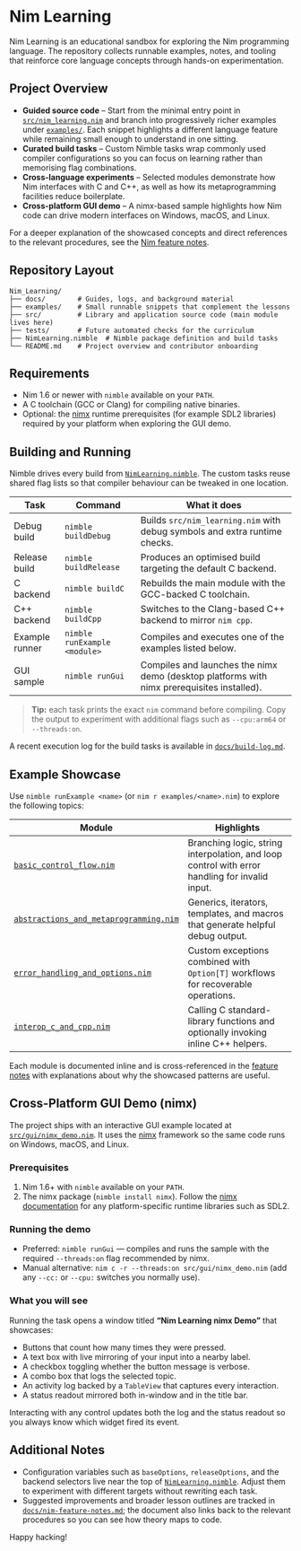 # Nim Learning

Nim Learning is an educational sandbox for exploring the Nim programming language. The repository collects runnable examples, notes, and tooling that reinforce core language concepts through hands-on experimentation.

## Project Overview

- **Guided source code** – Start from the minimal entry point in [`src/nim_learning.nim`](src/nim_learning.nim) and branch into progressively richer examples under [`examples/`](examples). Each snippet highlights a different language feature while remaining small enough to understand in one sitting.
- **Curated build tasks** – Custom Nimble tasks wrap commonly used compiler configurations so you can focus on learning rather than memorising flag combinations.
- **Cross-language experiments** – Selected modules demonstrate how Nim interfaces with C and C++, as well as how its metaprogramming facilities reduce boilerplate.
- **Cross-platform GUI demo** – A nimx-based sample highlights how Nim code can drive modern interfaces on Windows, macOS, and Linux.

For a deeper explanation of the showcased concepts and direct references to the relevant procedures, see the [Nim feature notes](docs/nim-feature-notes.md).

## Repository Layout

```
Nim_Learning/
├── docs/        # Guides, logs, and background material
├── examples/    # Small runnable snippets that complement the lessons
├── src/         # Library and application source code (main module lives here)
├── tests/       # Future automated checks for the curriculum
├── NimLearning.nimble  # Nimble package definition and build tasks
└── README.md    # Project overview and contributor onboarding
```

## Requirements

- Nim 1.6 or newer with `nimble` available on your `PATH`.
- A C toolchain (GCC or Clang) for compiling native binaries.
- Optional: the [nimx](https://github.com/yglukhov/nimx) runtime prerequisites (for example SDL2 libraries) required by your platform when exploring the GUI demo.

## Building and Running

Nimble drives every build from [`NimLearning.nimble`](NimLearning.nimble). The custom tasks reuse shared flag lists so that compiler behaviour can be tweaked in one location.

| Task | Command | What it does |
| --- | --- | --- |
| Debug build | `nimble buildDebug` | Builds `src/nim_learning.nim` with debug symbols and extra runtime checks. |
| Release build | `nimble buildRelease` | Produces an optimised build targeting the default C backend. |
| C backend | `nimble buildC` | Rebuilds the main module with the GCC-backed C toolchain. |
| C++ backend | `nimble buildCpp` | Switches to the Clang-based C++ backend to mirror `nim cpp`. |
| Example runner | `nimble runExample <module>` | Compiles and executes one of the examples listed below. |
| GUI sample | `nimble runGui` | Compiles and launches the nimx demo (desktop platforms with nimx prerequisites installed). |

> **Tip:** each task prints the exact `nim` command before compiling. Copy the output to experiment with additional flags such as `--cpu:arm64` or `--threads:on`.

A recent execution log for the build tasks is available in [`docs/build-log.md`](docs/build-log.md).

## Example Showcase

Use `nimble runExample <name>` (or `nim r examples/<name>.nim`) to explore the following topics:

| Module | Highlights |
| --- | --- |
| [`basic_control_flow.nim`](examples/basic_control_flow.nim) | Branching logic, string interpolation, and loop control with error handling for invalid input. |
| [`abstractions_and_metaprogramming.nim`](examples/abstractions_and_metaprogramming.nim) | Generics, iterators, templates, and macros that generate helpful debug output. |
| [`error_handling_and_options.nim`](examples/error_handling_and_options.nim) | Custom exceptions combined with `Option[T]` workflows for recoverable operations. |
| [`interop_c_and_cpp.nim`](examples/interop_c_and_cpp.nim) | Calling C standard-library functions and optionally invoking inline C++ helpers. |

Each module is documented inline and is cross-referenced in the [feature notes](docs/nim-feature-notes.md) with explanations about why the showcased patterns are useful.

## Cross-Platform GUI Demo (nimx)

The project ships with an interactive GUI example located at [`src/gui/nimx_demo.nim`](src/gui/nimx_demo.nim). It uses the [nimx](https://github.com/yglukhov/nimx) framework so the same code runs on Windows, macOS, and Linux.

### Prerequisites

1. Nim 1.6+ with `nimble` available on your `PATH`.
2. The nimx package (`nimble install nimx`). Follow the [nimx documentation](https://github.com/yglukhov/nimx#prerequisites) for any platform-specific runtime libraries such as SDL2.

### Running the demo

- Preferred: `nimble runGui` — compiles and runs the sample with the required `--threads:on` flag recommended by nimx.
- Manual alternative: `nim c -r --threads:on src/gui/nimx_demo.nim` (add any `--cc:` or `--cpu:` switches you normally use).

### What you will see

Running the task opens a window titled **“Nim Learning nimx Demo”** that showcases:

- Buttons that count how many times they were pressed.
- A text box with live mirroring of your input into a nearby label.
- A checkbox toggling whether the button message is verbose.
- A combo box that logs the selected topic.
- An activity log backed by a `TableView` that captures every interaction.
- A status readout mirrored both in-window and in the title bar.

Interacting with any control updates both the log and the status readout so you always know which widget fired its event.

## Additional Notes

- Configuration variables such as `baseOptions`, `releaseOptions`, and the backend selectors live near the top of [`NimLearning.nimble`](NimLearning.nimble). Adjust them to experiment with different targets without rewriting each task.
- Suggested improvements and broader lesson outlines are tracked in [`docs/nim-feature-notes.md`](docs/nim-feature-notes.md); the document also links back to the relevant procedures so you can see how theory maps to code.

Happy hacking!
